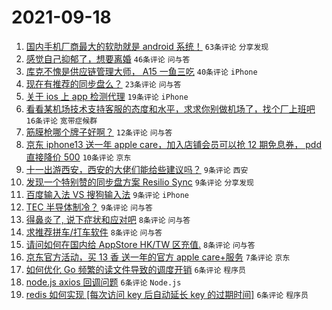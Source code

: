 # 2021-09-18

1. [国内手机厂商最大的软肋就是 android 系统！](https://www.v2ex.com/t/802674) `63条评论` `分享发现`
1. [感觉自己抑郁了，想要离婚](https://www.v2ex.com/t/802688) `46条评论` `问与答`
1. [库克不愧是供应链管理大师， A15 一鱼三吃](https://www.v2ex.com/t/802673) `40条评论` `iPhone`
1. [现在有推荐的同步盘么？](https://www.v2ex.com/t/802670) `23条评论` `问与答`
1. [关于 ios 上 app 检测代理](https://www.v2ex.com/t/802669) `19条评论` `iPhone`
1. [看看某机场技术支持客服的态度和水平，求求你别做机场了，找个厂上班吧](https://www.v2ex.com/t/802690) `16条评论` `宽带症候群`
1. [筋膜枪哪个牌子好啊？](https://www.v2ex.com/t/802675) `12条评论` `问与答`
1. [京东 iphone13 送一年 apple care，加入店铺会员可以抢 12 期免息券， pdd 直接降价 500](https://www.v2ex.com/t/802678) `10条评论` `京东`
1. [十一出游西安，西安的大佬们能给些建议吗？](https://www.v2ex.com/t/802696) `9条评论` `西安`
1. [发现一个特别赞的同步盘方案 Resilio Sync](https://www.v2ex.com/t/802692) `9条评论` `分享发现`
1. [百度输入法 VS 搜狗输入法](https://www.v2ex.com/t/802683) `9条评论` `iPhone`
1. [TEC 半导体制冷？](https://www.v2ex.com/t/802667) `9条评论` `问与答`
1. [得鼻炎了, 说下症状和应对吧](https://www.v2ex.com/t/802689) `8条评论` `问与答`
1. [求推荐拼车/打车软件](https://www.v2ex.com/t/802682) `8条评论` `问与答`
1. [请问如何在国内给 AppStore HK/TW 区充值.](https://www.v2ex.com/t/802680) `8条评论` `问与答`
1. [京东官方活动，买 13 香 送一年的官方 apple care+服务](https://www.v2ex.com/t/802693) `7条评论` `京东`
1. [如何优化 Go 频繁的读文件导致的调度开销](https://www.v2ex.com/t/802687) `6条评论` `程序员`
1. [node.js axios 回调问题](https://www.v2ex.com/t/802686) `6条评论` `Node.js`
1. [redis 如何实现 [每次访问 key 后自动延长 key 的过期时间]](https://www.v2ex.com/t/802679) `6条评论` `程序员`
